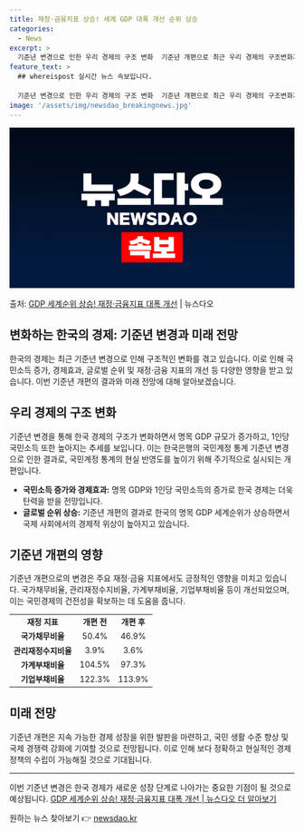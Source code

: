 ```yaml
---
title: 재정·금융지표 상승! 세계 GDP 대폭 개선 순위 상승
categories:
  - News
excerpt: >
  기준년 변경으로 인한 우리 경제의 구조 변화  기준년 개편으로 최근 우리 경제의 구조변화가 반영되면서, 명목…
feature_text: >
  ## whereispost 실시간 뉴스 속보입니다.

  기준년 변경으로 인한 우리 경제의 구조 변화  기준년 개편으로 최근 우리 경제의 구조변화가 반영되면서, 명목…
image: '/assets/img/newsdao_breakingnews.jpg'
---
```


![뉴스다오 속보](/assets/img/newsdao_breakingnews.jpg)

<p>출처: <a href="https://newsdao.kr/4104" rel="dofollow">GDP 세계순위 상승! 재정·금융지표 대폭 개선</a> | 뉴스다오</p>

<h2 data-ke-size="size26">변화하는 한국의 경제: 기준년 변경과 미래 전망</h2>
<p data-ke-size="size16">한국의 경제는 최근 기준년 변경으로 인해 구조적인 변화를 겪고 있습니다. 이로 인해 국민소득 증가, 경제효과, 글로벌 순위 및 재정·금융 지표의 개선 등 다양한 영향을 받고 있습니다. 이번 기준년 개편의 결과와 미래 전망에 대해 알아보겠습니다.</p>

<h2 data-ke-size="size24">우리 경제의 구조 변화</h2>
<p data-ke-size="size16">기준년 변경을 통해 한국 경제의 구조가 변화하면서 명목 GDP 규모가 증가하고, 1인당 국민소득 또한 높아지는 추세를 보입니다. 이는 한국은행의 국민계정 통계 기준년 변경으로 인한 결과로, 국민계정 통계의 현실 반영도를 높이기 위해 주기적으로 실시되는 개편입니다.</p>
<ul>
  <li><b>국민소득 증가와 경제효과:</b> 명목 GDP와 1인당 국민소득의 증가로 한국 경제는 더욱 탄력을 받을 전망입니다.</li>
  <li><b>글로벌 순위 상승:</b> 기준년 개편의 결과로 한국의 명목 GDP 세계순위가 상승하면서 국제 사회에서의 경제적 위상이 높아지고 있습니다.</li>
</ul>

<h2 data-ke-size="size24">기준년 개편의 영향</h2>
<p data-ke-size="size16">기준년 개편으로의 변경은 주요 재정·금융 지표에서도 긍정적인 영향을 미치고 있습니다. 국가채무비율, 관리재정수지비율, 가계부채비율, 기업부채비율 등이 개선되었으며, 이는 국민경제의 건전성을 확보하는 데 도움을 줍니다.</p>
<table>
  <tr>
    <td style="text-align: center; height: 17px;"><b>재정 지표</b></td>
    <td style="text-align: center; height: 17px;"><b>개편 전</b></td>
    <td style="text-align: center; height: 17px;"><b>개편 후</b></td>
  </tr>
  <tr>
    <td style="text-align: center; height: 17px;"><b>국가채무비율</b></td>
    <td style="text-align: center; height: 17px;">50.4%</td>
    <td style="text-align: center; height: 17px;">46.9%</td>
  </tr>
  <tr>
    <td style="text-align: center; height: 17px;"><b>관리재정수지비율</b></td>
    <td style="text-align: center; height: 17px;">3.9%</td>
    <td style="text-align: center; height: 17px;">3.6%</td>
  </tr>
  <tr>
    <td style="text-align: center; height: 17px;"><b>가계부채비율</b></td>
    <td style="text-align: center; height: 17px;">104.5%</td>
    <td style="text-align: center; height: 17px;">97.3%</td>
  </tr>
  <tr>
    <td style="text-align: center; height: 17px;"><b>기업부채비율</b></td>
    <td style="text-align: center; height: 17px;">122.3%</td>
    <td style="text-align: center; height: 17px;">113.9%</td>
  </tr>
</table>

<h2 data-ke-size="size24">미래 전망</h2>
<p data-ke-size="size16">기준년 개편은 지속 가능한 경제 성장을 위한 발판을 마련하고, 국민 생활 수준 향상 및 국제 경쟁력 강화에 기여할 것으로 전망됩니다. 이로 인해 보다 정확하고 현실적인 경제 정책의 수립이 가능해질 것으로 기대됩니다.</p>
<hr>
<p data-ke-size="size16">이번 기준년 변경은 한국 경제가 새로운 성장 단계로 나아가는 중요한 기점이 될 것으로 예상됩니다. <a href="https://newsdao.kr/4104">GDP 세계순위 상승! 재정·금융지표 대폭 개선 | 뉴스다오 더 알아보기</a></p>
 

원하는 뉴스 찾아보기 👉 <a href="https://newsdao.kr" rel="dofollow">newsdao.kr</a>


